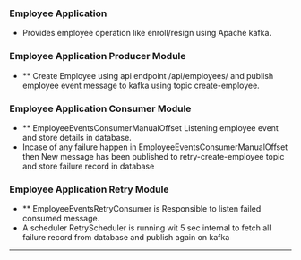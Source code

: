 ### Employee Application

- Provides employee operation like enroll/resign using Apache kafka.

### Employee Application Producer Module

- ** Create Employee using api endpoint /api/employees/ and publish employee event message to kafka using topic create-employee.

### Employee Application Consumer Module

- ** EmployeeEventsConsumerManualOffset Listening employee event and store details in database.
- Incase of any failure happen in EmployeeEventsConsumerManualOffset then New message has been published to
  retry-create-employee topic and store failure record in database

### Employee Application Retry Module

- ** EmployeeEventsRetryConsumer is Responsible to listen failed consumed message.
- A scheduler RetryScheduler is running wit 5 sec internal to fetch all failure record from database and publish again
  on kafka

---
